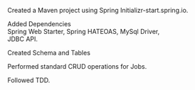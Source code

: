 Created a Maven project using Spring Initializr-start.spring.io.

Added Dependencies		
	Spring Web Starter,	
	Spring HATEOAS,	
	MySql Driver,	
	JDBC API.
	
Created Schema and Tables

Performed standard CRUD operations for Jobs.

Followed TDD.
